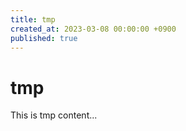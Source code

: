 ```yaml
---
title: tmp
created_at: 2023-03-08 00:00:00 +0900
published: true
---
```


# tmp

This is tmp content...

